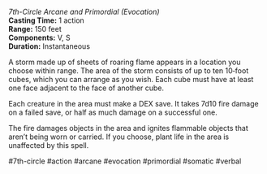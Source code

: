 *7th-Circle Arcane and Primordial (Evocation)*  
**Casting Time:** 1 action  
**Range:** 150 feet  
**Components:** V, S  
**Duration:** Instantaneous

A storm made up of sheets of roaring flame appears in a location you choose within range. The area of the storm consists of up to ten 10‑foot cubes, which you can arrange as you wish. Each cube must have at least one face adjacent to the face of another cube.

Each creature in the area must make a DEX save. It takes 7d10 fire damage on a failed save, or half as much damage on a successful one.

The fire damages objects in the area and ignites flammable objects that aren’t being worn or carried. If you choose, plant life in the area is unaffected by this spell.

#7th-circle #action #arcane #evocation #primordial #somatic #verbal
